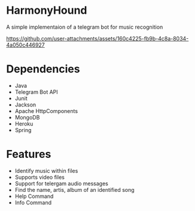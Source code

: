 # HarmonyHound
A simple implementaion of a telegram bot for music recognition


https://github.com/user-attachments/assets/160c4225-fb9b-4c8a-8034-4a050c446927


# Dependencies
- Java
- Telegram Bot API
- Junit
- Jackson
- Apache HttpComponents
- MongoDB
- Heroku
- Spring

# Features
- Identify music within files
- Supports video files
- Support for telergam audio messages
- Find the name, artis, album of an identified song
- Help Command
- Info Command
